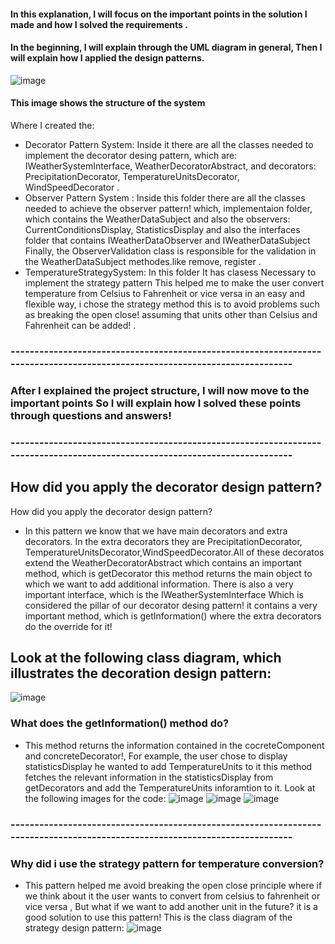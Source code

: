 #### In this explanation, I will focus on the important points in the solution I made and how I solved the requirements .

#### In the beginning, I will explain through the UML diagram in general, Then I will explain how I applied the design patterns.


![image](https://github.com/Muhammad-Qzih/Advance-Software-Assaignmets/assets/116916960/8e56d89a-032d-4a44-a7dc-12a83777068f)
####  This image shows the structure of the system
Where I created the:
- Decorator Pattern System:   Inside it there are all the classes needed to implement the decorator desing pattern, which are: IWeatherSystemInterface, WeatherDecoratorAbstract, and decorators: PrecipitationDecorator, TemperatureUnitsDecorator, WindSpeedDecorator .
- Observer Pattern System : Inside this folder there are all the classes needed to achieve the observer pattern!  which, implementaion folder, which contains the WeatherDataSubject and also the observers: CurrentConditionsDisplay, StatisticsDisplay and also the interfaces folder that contains IWeatherDataObserver and IWeatherDataSubject Finally, the ObserverValidation class is responsible for the validation in the WeatherDataSubject methodes.like remove, register .   
- TemperatureStrategySystem:  In this folder
It has clasess
Necessary to implement the strategy pattern
This helped me to make the user convert temperature from Celsius to Fahrenheit or vice versa in an easy and flexible way, i chose the strategy method this is to avoid problems such as breaking the open close! assuming that units other than Celsius and Fahrenheit can be added! . 

### ----------------------------------------------------------------------------------------------------------------------------
### After I explained the project structure, I will now move to the important points So I will explain how I solved these points through questions and answers!
### ----------------------------------------------------------------------------------------------------------------------------

## How did you apply the decorator design pattern?
How did you apply the decorator design pattern?
-  In this pattern we know that we have main decorators and extra decorators. In the extra decorators they are PrecipitationDecorator, TemperatureUnitsDecorator,WindSpeedDecorator.All of these decoratos extend the WeatherDecoratorAbstract which contains an important method, which is getDecorator this method returns the main object to which we want to add additional information. There is also a very important interface, which is the IWeatherSystemInterface Which is considered the pillar of our decorator desing pattern! it contains a very important method, which is getInformation() where the extra decorators do the override for it!
## Look at the following class diagram, which illustrates the decoration design pattern:
![image](https://github.com/Muhammad-Qzih/Advance-Software-Assaignmets/assets/116916960/615fa82c-3797-4e02-96cb-663a90d1d88f)

### What does the getInformation() method do?
- This method returns the information contained in the cocreteComponent and concreteDecorator!, For example, the user chose to display statisticsDisplay he wanted to add TemperatureUnits to it this method fetches the relevant information in the statisticsDisplay from getDecorators and add the TemperatureUnits inforamtion to it.
Look at the following images for the code:
![image](https://github.com/Muhammad-Qzih/Advance-Software-Assaignmets/assets/116916960/16b377f1-2d79-436c-a123-89e3d9cb1a9e)
![image](https://github.com/Muhammad-Qzih/Advance-Software-Assaignmets/assets/116916960/c3adc187-fc07-4ca5-a9aa-9af599993a94)
![image](https://github.com/Muhammad-Qzih/Advance-Software-Assaignmets/assets/116916960/dccd28be-1ee2-4c07-a35e-a4369f2e8ace)
### ----------------------------------------------------------------------------------------------------------------------------

### Why did i use the strategy pattern for temperature conversion?
- This pattern helped me avoid breaking the open close principle where if we think about it the user wants to convert from celsius to fahrenheit or vice versa , But what if we want to add another unit in the future? it is a good solution to use this pattern! This is the class diagram of the strategy design pattern:
![image](https://github.com/Muhammad-Qzih/Advance-Software-Assaignmets/assets/116916960/04450341-53b3-4bea-819c-1b9ac453057a)


